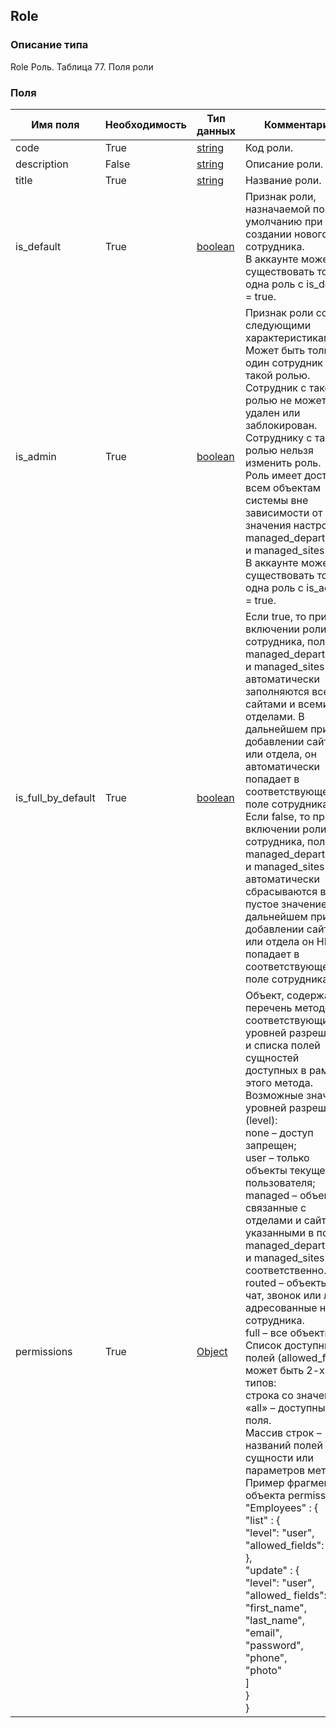 
## Role

### Описание типа
Role
Роль.
Таблица 77. Поля роли


### Поля

| Имя поля | Необходимость | Тип данных | Комментарий |
|---|---|---|---|
|code|True|[string](/docs/types/string.md)|Код роли.<br/>|
|description|False|[string](/docs/types/string.md)|Описание роли.<br/>|
|title|True|[string](/docs/types/string.md)|Название роли.<br/>|
|is_default|True|[boolean](/docs/types/boolean.md)|Признак роли, назначаемой по умолчанию при создании нового сотрудника.<br/>В аккаунте может существовать только одна роль с is_default = true.<br/>|
|is_admin|True|[boolean](/docs/types/boolean.md)|Признак роли со следующими характеристиками:<br/>Может быть только один сотрудник с такой ролью.<br/>Сотрудник с такой ролью не может быть удален или заблокирован.<br/>Сотруднику с такой ролью нельзя изменить роль.<br/>Роль имеет доступ ко всем объектам системы вне зависимости от значения настроек managed_departments и managed_sites.<br/>В аккаунте может существовать только одна роль с is_admin = true.<br/>|
|is_full_by_default|True|[boolean](/docs/types/boolean.md)|Если true, то при включении роли для сотрудника, поля managed_departments и managed_sites автоматически заполняются всеми сайтами и всеми отделами. В дальнейшем при добавлении сайта или отдела, он автоматически попадает в соответствующее поле сотрудника.<br/>Если false, то при включении роли для сотрудника, поля managed_departments и managed_sites автоматически сбрасываются в пустое значение. В дальнейшем при добавлении сайта или отдела он НЕ попадает в соответствующее поле сотрудника.<br/>|
|permissions|True|[Object](/docs/types/Object.md)|Объект, содержащий перечень методов, соответствующих уровней разрешений и списка полей сущностей доступных в рамках этого метода.<br/>Возможные значения уровней разрешений (level):<br/>none – доступ запрещен;<br/>user – только объекты текущего пользователя;<br/>managed – объекты, связанные с отделами и сайтами, указанными в полях managed_departments и managed_sites соответственно.<br/>routed – объекты типа чат, звонок или лид, адресованные на сотрудника.<br/>full – все объекты.<br/>Список доступных полей (allowed_fields) может быть 2-х типов:<br/>строка со значением «all» – доступны все поля.<br/>Массив строк – названий полей сущности или параметров метода.<br/>Пример фрагмента объекта permissions:<br/>"Employees" : {<br/>    "list" : {<br/>        "level": "user",<br/>        "allowed_fields": "all"<br/>    },<br/>    "update" : {<br/>        "level": "user",<br/>        "allowed_ fields": [<br/>            "first_name",<br/>            "last_name",<br/>            "email",<br/>            "password",<br/>            "phone",<br/>            "photo"<br/>         ]<br/>    }<br/>}<br/>|
